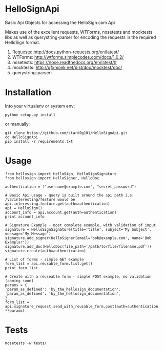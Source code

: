 HelloSignApi
============

Basic Api Objects for accessing the HelloSign.com Api

Makes use of the excellent requests, WTForms, nosetests and mocktests libs
as well as querystring-parser for encoding the requests in the required
HelloSign format.

1. Requests: http://docs.python-requests.org/en/latest/
2. WTForms: http://wtforms.simplecodes.com/docs/1.0.2/
3. nosetests: https://nose.readthedocs.org/en/latest/#
4. mocktests: http://gfxmonk.net/dist/doc/mocktest/doc/
5. querystring-parser:


Installation 
============

Into your virtualenv or system env:

    python setup.py install

or manually:

    git clone https://github.com/stard0g101/HelloSignApi.git
    cd HelloSignApi
    pip install -r requirements.txt


Usage
============

    from hellosign import HelloSign, HelloSignSignature
    from hellosign import HelloSigner, HelloDoc

    authentication = ("username@example.com", "secret_password")

    # Basic Api usage - query is built around the api path i.e: /v3/interesting/feature would be api.interesting.feature.get(auth=authentication)
    api = HelloSign()
    account_info = api.account.get(auth=authentication)
    print account_info

    # Signature Example - most complete example, with validation of input
    signature = HelloSignSignature(title='title', subject='My Subject', message='My Message')
    signature.add_signer(HelloSigner(email='bob@example.com', name='Bob Examplar'))
    signature.add_doc(HelloDoc(file_path='/path/to/file/filename.pdf'))
    signature.create(auth=authentication)

    # List of forms - simple GET example
    form_list = api.reusable_form.list.get()
    print form_list

    # Create with a reuseable form - simple POST example, no validation (coming soon)
    params = {
    'param_as_defined': 'by_the_hellosign_documentation',
    'param_as_defined': 'by_the_hellosign_documentation',
    }
    form_list = api.signature_request.send_with_reusable_form.post(auth=authentication, **params)




Tests
============

    nosetests -w tests/

